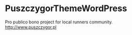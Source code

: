 # PuszczygorThemeWordPress
Pro publico bono project for local runners community.
http://www.puszczygor.pl

